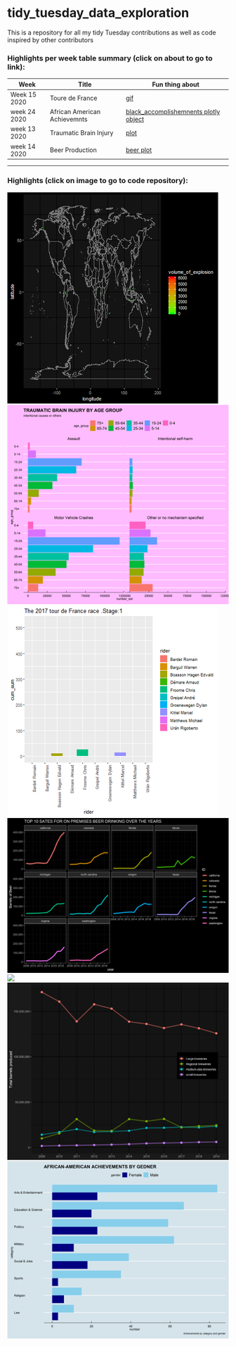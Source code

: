 # tidy_tuesday_data_exploration
This is a repository for all my tidy Tuesday contributions as well as code inspired by other contributors
### Highlights per week table summary (click on about to go to link): <br>
Week| Title| Fun thing about|
---------|---|---|
Week 15 2020| Toure de France| [gif](https://github.com/okothchristopher/tidy_tuesday_data_exploration/blob/master/2020_week_13_Toure%20de%20France/tourdefrance%20in%202017.gif)|
week 24 2020| African American Achievemnts|[black_accomplishemnents plotly object](https://github.com/okothchristopher/tidy_tuesday_data_exploration/blob/master/2020_week_24_African_American_Achievements/black_accomplishments.html)|
week 13 2020| Traumatic Brain Injury |[plot](https://github.com/okothchristopher/tidy_tuesday_data_exploration/blob/master/2020_week_13_TBI/traumatic_brain_injury_by_age_intentional_causes_and_others.png)|
week 14 2020| Beer Production |[beer plot](https://github.com/okothchristopher/tidy_tuesday_data_exploration/blob/master/2020_week_14_beer_production/top_ten_on_premises.png)|


---
### Highlights (click on image to go to code repository): <br>
<div class="row"> 
  <div class="column">
	  <a href="https://github.com/okothchristopher/tidy_tuesday_data_exploration/blob/master/2020_week_20_volcano_erruptions"><img src="https://github.com/okothchristopher/tidy_tuesday_data_exploration/blob/master/2020_week_20_volcano_erruptions/erruptions.gif"></a>
  	<a href="https://github.com/okothchristopher/tidy_tuesday_data_exploration/tree/master/2020_week_13_TBI"><img src="https://github.com/okothchristopher/tidy_tuesday_data_exploration/blob/master/2020_week_13_TBI/traumatic_brain_injury_by_age_intentional_causes_and_others.png"></a>
	<a href="https://github.com/okothchristopher/tidy_tuesday_data_exploration/tree/master/2020_week_15_Toure%20de%20France"><img src="https://github.com/okothchristopher/tidy_tuesday_data_exploration/blob/master/2020_week_13_Toure%20de%20France/tourdefrance%20in%202017.gif"></a>
  	<a href="https://github.com/okothchristopher/tidy_tuesday_data_exploration/tree/master/2020_week_14_beer_production"><img src="https://github.com/okothchristopher/tidy_tuesday_data_exploration/blob/master/2020_week_14_beer_production/top_ten_on_premises.png"></a>
	<a href="https://github.com/okothchristopher/tidy_tuesday_data_exploration/tree/master/2020_week_14_beer_production"><img src="https://github.com/okothchristopher/tidy_tuesday_data_exploration/blob/master/2020_week_14_beer_production/beer_bar_race.gif"></a>
  	<a href="https://github.com/okothchristopher/tidy_tuesday_data_exploration/tree/master/2020_week_14_beer_production"><img src="https://github.com/okothchristopher/tidy_tuesday_data_exploration/blob/master/2020_week_14_beer_production/trend_of_breweries.png"></a>
  	<a href="https://github.com/okothchristopher/tidy_tuesday_data_exploration/tree/master/2020_week_24_African_American_Achievements"><img src="https://github.com/okothchristopher/tidy_tuesday_data_exploration/blob/master/2020_week_24_African_American_Achievements/achievemnts%20by%20gender.png"></a>
<a href="">
  </div>
</div>



